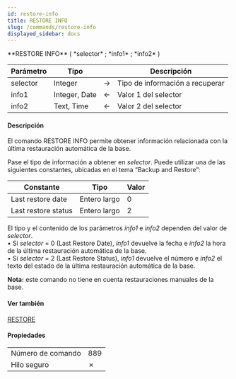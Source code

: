```yaml
---
id: restore-info
title: RESTORE INFO
slug: /commands/restore-info
displayed_sidebar: docs
---
```


<!--REF #_command_.RESTORE INFO.Syntax-->**RESTORE INFO** ( *selector* ; *info1* ; *info2* )<!-- END REF-->
<!--REF #_command_.RESTORE INFO.Params-->
| Parámetro | Tipo |  | Descripción |
| --- | --- | --- | --- |
| selector | Integer | &#8594;  | Tipo de información a recuperar |
| info1 | Integer, Date | &#8592; | Valor 1 del selector |
| info2 | Text, Time | &#8592; | Valor 2 del selector |

<!-- END REF-->

#### Descripción 

<!--REF #_command_.RESTORE INFO.Summary-->El comando RESTORE INFO permite obtener información relacionada con la última restauración automática de la base.<!-- END REF-->

Pase el tipo de información a obtener en *selector*. Puede utilizar una de las siguientes constantes, ubicadas en el tema “Backup and Restore”:

| Constante           | Tipo         | Valor |
| ------------------- | ------------ | ----- |
| Last restore date   | Entero largo | 0     |
| Last restore status | Entero largo | 2     |

El tipo y el contenido de los parámetros *info1* e *info2* dependen del valor de *selector*.  
• Si *selector* \= 0 (Last Restore Date), *info1* devuelve la fecha e *info2* la hora de la última restauración automática de la base.   
• Si *selector* \= 2 (Last Restore Status), *info1* devuelve el número e *info2* el texto del estado de la última restauración automática de la base. 

**Nota:** este comando no tiene en cuenta restauraciones manuales de la base.

#### Ver también 

[RESTORE](restore.md)  

#### Propiedades

|  |  |
| --- | --- |
| Número de comando | 889 |
| Hilo seguro | &cross; |


